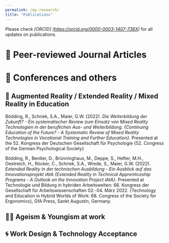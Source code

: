 ```yaml
---
permalink: /my-research/
title: "Publications"
---
```


Please check *[ORCID] (https://orcid.org/0000-0003-1407-736X)* for all updates on publications. 

# 📖 Peer-reviewed Journal Articles



# 💬 Conferences and others

## 👾 Augmented Reality / Extended Reality / Mixed Reality in Education

Bödding, R., Schriek, S.A., Maier, G.W. (2022). *Die Weiterbildung der Zukunft? - Ein systematischer Review zum Einsatz von Mixed Reality Technologien in der beruflichen Aus- und Weiterbildung. {Continuing Education of the Future? - A Systematic Review of Mixed Reality Technologies in Vocational Training and Further Education}*. Presented at the 52. Kongress der Deutschen Gesellschaft für Psychologie {52. Congress of the German Psychological Society}

Bödding, R., Bentler, D., Brünninghaus, M., Deppe, S., Hefter, M.H., Oestreich, H., Röcker, C., Schriek, S.A., Wrede, S., Maier, G.W. (2022). *Extended Reality in der technischen Ausbildung - Ein Ausblick auf das Innovationsprojekt iAtA {Extended Reality in Technical Apprenticeship Programs - A Outlook on the Innovation Project iAtA}*. Presented at Technologie und Bildung in hybriden Arbeitswelten: 68. Kongress der Gesellschaft für Arbeitswissenschaften 02.-04. März 2022. {Technology and Education in Hybrid Worlds of Work: 68. Congress of the Society for Ergonomics}, GfA Press, Sankt Augustin, Germany.

## 🏃‍♀️ Ageism & Youngism at work


## 🌀 Work Design & Technology Acceptance


